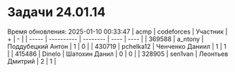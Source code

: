 # Задачи 24.01.14
Время обновления: 2025-01-10 00:33:47
| acmp  | codeforces | Участник | +    | -    |
| ----- | ---------- | -------- | ---- | ---- |
| 369588 | a_ntony | Поддубецкий Антон | 1 | 0 |
| 430719 | pchelka12 | Ченченко Даниил | 1 | 1 |
| 415486 | Dinelo | Шатохин Данил | 0 | 0 |
| 328905 | sen1van | Леонтьев Дмитрий | 2 | 1 |
